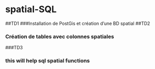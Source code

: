 # spatial-SQL
##TD1
###Installation de PostGis et création d’une BD spatial
##TD2
### Création de tables avec colonnes spatiales
###TD3
### this will help sql spatial functions
